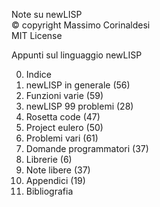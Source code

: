 Note su newLISP  
© copyright Massimo Corinaldesi  
MIT License  
    
Appunti sul linguaggio newLISP  
  
00) Indice  
01) newLISP in generale (56)  
02) Funzioni varie (59)  
03) newLISP 99 problemi (28)  
04) Rosetta code (47)  
05) Project eulero (50)  
06) Problemi vari (61)  
07) Domande programmatori (37)  
08) Librerie (6)  
09) Note libere (37)  
10) Appendici (19)  
11) Bibliografia  
